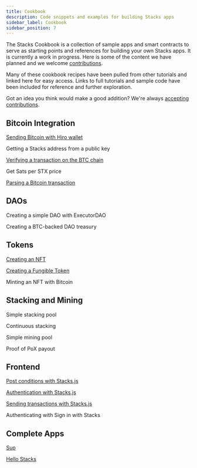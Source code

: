 ```yaml
---
title: Cookbook
description: Code snippets and examples for building Stacks apps
sidebar_label: Cookbook
sidebar_position: 7
---
```


The Stacks Cookbook is a collection of sample apps and smart contracts to serve as starting points and references for building your own Stacks apps. It is currently a work in progress. Here is some of the content we have planned and we welcome [contributions](../contribute/).

Many of these cookbook recipes have been pulled from other tutorials and linked here for easy access. Links to full tutorials and sample code have been included for reference and further exploration.

Got an idea you think would make a good addition? We're always [accepting contributions](../contribute/).

## Bitcoin Integration

[Sending Bitcoin with Hiro wallet](./sending-bitcoin-with-hiro-wallet.md)

Getting a Stacks address from a public key

[Verifying a transaction on the BTC chain](./verifying-a-btc-tx-was-mined.md)

Get Sats per STX price

[Parsing a Bitcoin transaction](./parse-a-btc-tx.md)

## DAOs

Creating a simple DAO with ExecutorDAO

Creating a BTC-backed DAO treasury

## Tokens

[Creating an NFT](./creating-an-nft)

[Creating a Fungible Token](./creating-an-ft.md)

Minting an NFT with Bitcoin

## Stacking and Mining

Simple stacking pool

Continuous stacking

Simple mining pool

Proof of PoX payout

## Frontend

[Post conditions with Stacks.js](./post-conditions)

[Authentication with Stacks.js](./stacks-js-auth)

[Sending transactions with Stacks.js](./stacks-js-sending-transactions)

Authenticating with Sign in with Stacks

## Complete Apps

[Sup](https://github.com/kenrogers/sup)

[Hello Stacks](https://github.com/kenrogers/hello-stacks)
